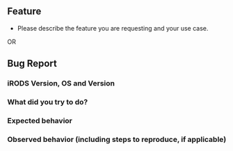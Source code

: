 ## Feature

- Please describe the feature you are requesting and your use case.


OR

## Bug Report

### iRODS Version, OS and Version


### What did you try to do?


### Expected behavior


### Observed behavior (including steps to reproduce, if applicable)

